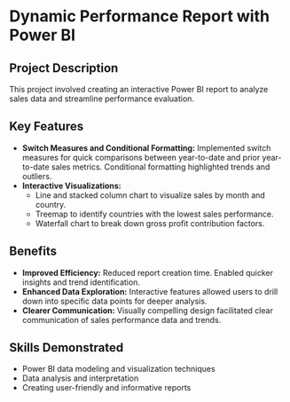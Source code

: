# Dynamic Performance Report with Power BI

## Project Description
This project involved creating an interactive Power BI report to analyze sales data and streamline performance evaluation.

## Key Features
- **Switch Measures and Conditional Formatting:** Implemented switch measures for quick comparisons between year-to-date and prior year-to-date sales metrics. Conditional formatting highlighted trends and outliers.
- **Interactive Visualizations:**
  - Line and stacked column chart to visualize sales by month and country.
  - Treemap to identify countries with the lowest sales performance.
  - Waterfall chart to break down gross profit contribution factors.

## Benefits
- **Improved Efficiency:** Reduced report creation time. Enabled quicker insights and trend identification.
- **Enhanced Data Exploration:** Interactive features allowed users to drill down into specific data points for deeper analysis.
- **Clearer Communication:** Visually compelling design facilitated clear communication of sales performance data and trends.

## Skills Demonstrated
- Power BI data modeling and visualization techniques
- Data analysis and interpretation
- Creating user-friendly and informative reports
